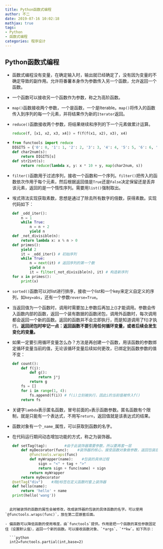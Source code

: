 ```yaml
---
title: Python函数式编程
author: 不二
date: 2019-07-16 10:02:18
mathjax: true
tags:
- Python
- 函数式编程
categories: 程序设计
---
```


## Python函数式编程

- 函数式编程没有变量，在确定输入时，输出就已经确定了，没有因为变量的不确定导致的副作用。允许将番薯本身作为参数传入另一个函数，允许返回一个函数。

- 一个函数可以接收另一个函数作为参数，称之为高阶函数。

- `map()`函数接收两个参数，一个是函数，一个是Iterable。`map()`将传入的函数传入到序列的每一个元素，并将结果作为新的`Iterator`返回。

  <!-- more -->

- `reduce()`函数接收两个参数，将结果继续和序列的下一个元素做累计运算。

  ```python
  reduce(f, [x1, x2, x3, x4]) = f(f(f(x1, x2), x3), x4)
  ```

- ```python
  from functools import reduce
  DIGITS = {'0': 0, '1': 1, '2': 2, '3': 3, '4': 4, '5': 5, '6': 6, '7': 7, '8': 8, '9': 9}
  def char2num(s):
      return DIGITS[s]
  def str2int(s):
      return reduce(lambda x, y: x * 10 + y, map(char2num, s))
  ```

- `filter()`函数用于过滤序列，接收一个函数和一个序列。`filter()`把传入的函数依次作用于每个元素，然后根据返回值是`True`还是`False`决定保留还是丢弃该元素，返回的是一个惰性序列。需要用`list()`强制取出。

- 埃式筛法实现获取素数，思想是通过了除去所有数字的倍数，获得素数。实现代码如下：

  ```python
  def _odd_iter():
      n = 1
      while True:
          n = n + 2
          yield n
  def _not_divisible(n):
      return lambda x: x % n > 0
  def primes():
      yield 2
      it = _odd_iter() # 初始序列
      while True:
          n = next(it) # 返回序列的第一个数
          yield n
          it = filter(_not_divisible(n), it) # 构造新序列
  for x in primes():
      print(x)
  ```

- `sorted()`函数可以对list进行排序，接收一个list和一个key来定义自定义的序列，如`key=abs`，还有一个参数`reverse=True`。

- 当返回值为一个函数时，调用时需要加上参数后再加上()才能调用。参数会传入函数内部的函数，返回一个装有数据的函数闭包，调用外函数时，每次调用都会返回一个新的函数。返回的函数并不会立即执行，而是知道调用了f()才执行。**返回闭包时牢记一点：返回函数不要引用任何循环变量，或者后续会发生变化的变量。**

- 如果一定要引用循环变量怎么办？方法是再创建一个函数，用该函数的参数绑定循环变量当前的值，无论该循环变量后续如何更改，已绑定到函数参数的值不变：

  ```python
  def count():
      def f(j):
          def g():
              return j*j
          return g
      fs = []
      for i in range(1, 4):
          fs.append(f(i)) # f(i)立刻被执行，因此i的当前值被传入f()
      return fs
  ```

- 关键字`lambda`表示匿名函数，冒号前面的`x`表示函数参数。匿名函数有个限制，就是只能有一个表达式，不用写`return`，返回值就是该表达式的结果。

- 函数对象有一个`_name_`属性，可以获取到函数的名字。

- 在代码运行期间动态增加功能的方式，称之为装饰器。

  ```python
  def setTag(tag):        #由于此装饰器需要参数，所以要再套一层
      def myDecorator(func):    #装饰器的核心，接受函数对象做参数，返回包装后的函数对象
          @functools.wraps(func)
          def myWrapper(name):    #包装的具体过程
              sign = "<" + tag + ">"
              return sign + func(name) + sign
          return myWrapper
      return myDecorator
  @setTag("div")    #用@标签在定义函数时套上装饰器
  def hello(name):
      return 'hello' + name
  print(hello('wang'))
  ```
```
  
  此时被装饰的函数的属性会被修改，改成装饰器的包装的具体函数的名字。可以使用`@functools.wraps(func)`，放在第二层嵌套后面。
  
- 偏函数可以降低函数的使用难度，由`functools`提供。作用是把一个函数的某些参数固定住（设置默认值），返回一个新的函数。可以接收函数对象、`*args`、`**kw`。如下所示：

  ```python
  int2=functools.partial(int,base=2)
```

  
